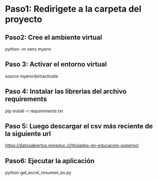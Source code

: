 # Paso1: Redirigete a la carpeta del proyecto

## Paso2: Cree el ambiente virtual
python -m venv myenv

## Paso 3: Activar el entorno virtual
source myenv\bin\activate

## Paso 4: Instalar las librerias del archivo requirements
pip install -r requirements.txt

## Paso  5: Luego descargar el csv más reciente de la siguiente url
https://datosabiertos.mineduc.cl/titulados-en-educacion-superior/

## Paso6: Ejecutar la aplicación
python gel_excel_resumen_es.py


